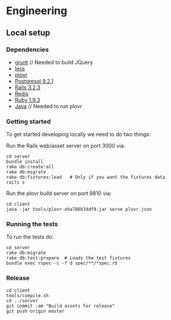 # Engineering

## Local setup

### Dependencies

+ [grunt](http://gruntjs.com/)  // Needed to build JQuery
+ [less](http://lesscss.org/)
+ [plovr](http://plovr.com/)
+ [Postgresql 9.2.1](http://www.postgresql.org/)
+ [Rails 3.2.3](https://rvm.io/)
+ [Redis](http://redis.io/)
+ [Ruby 1.9.3](https://rvm.io/)
+ [Java](http://www.java.com/en/download/index.jsp)   // Needed to run plovr

### Getting started

To get started developing locally we need to do two things:

Run the Rails web/asset server on port 3000 via:

    cd server
    bundle install
    rake db:create:all
    rake db:migrate
    rake db:fixtures:load   # Only if you want the fixtures data
    rails s

Run the plovr build server on port 9810 via:

    cd client
    java -jar tools/plovr-eba786b34df9.jar serve plovr.json

### Running the tests

To run the tests do:

    cd server
    rake db:migrate
    rake db:test:prepare  # Loads the test fixtures
    bundle exec rspec -c -f d spec/**/*spec.rb

### Release

    cd client
    tools/compile.sh
    cd ../server
    git commit -am "Build assets for release"
    git push origin master
